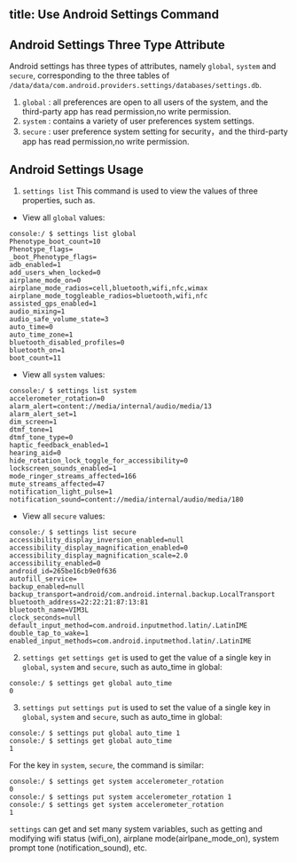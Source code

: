 title: Use Android Settings Command
---

## Android Settings Three Type Attribute
Android settings has three types of attributes, namely `global`, `system` and `secure`, corresponding to the three tables of `/data/data/com.android.providers.settings/databases/settings.db`.
1. `global` : all preferences are open to all users of the system, and the third-party app has read permission,no write permission.
2. `system` : contains a variety of user preferences system settings.
3. `secure` : user preference system setting for security，and the third-party app has read permission,no write permission.

## Android Settings Usage 
1. `settings list` 
This command is used to view the values of three properties, such as.

*  View all `global` values:
```shell
console:/ $ settings list global                                           
Phenotype_boot_count=10
Phenotype_flags=
_boot_Phenotype_flags=
adb_enabled=1
add_users_when_locked=0
airplane_mode_on=0
airplane_mode_radios=cell,bluetooth,wifi,nfc,wimax
airplane_mode_toggleable_radios=bluetooth,wifi,nfc
assisted_gps_enabled=1
audio_mixing=1
audio_safe_volume_state=3
auto_time=0
auto_time_zone=1
bluetooth_disabled_profiles=0
bluetooth_on=1
boot_count=11
```

*  View all `system` values:
```shell
console:/ $ settings list system
accelerometer_rotation=0
alarm_alert=content://media/internal/audio/media/13
alarm_alert_set=1
dim_screen=1
dtmf_tone=1
dtmf_tone_type=0
haptic_feedback_enabled=1
hearing_aid=0
hide_rotation_lock_toggle_for_accessibility=0
lockscreen_sounds_enabled=1
mode_ringer_streams_affected=166
mute_streams_affected=47
notification_light_pulse=1
notification_sound=content://media/internal/audio/media/180
```

*  View all `secure` values:
```shell
console:/ $ settings list secure                                               
accessibility_display_inversion_enabled=null
accessibility_display_magnification_enabled=0
accessibility_display_magnification_scale=2.0
accessibility_enabled=0
android_id=265be16cb9e0f636
autofill_service=
backup_enabled=null
backup_transport=android/com.android.internal.backup.LocalTransport
bluetooth_address=22:22:21:87:13:81
bluetooth_name=VIM3L
clock_seconds=null
default_input_method=com.android.inputmethod.latin/.LatinIME
double_tap_to_wake=1
enabled_input_methods=com.android.inputmethod.latin/.LatinIME
```

2. `settings get`
`settings get` is used to get the value of a single key in `global`, `system` and `secure`, such as auto_time in global:
```shell
console:/ $ settings get global auto_time                                      
0
```

3. `settings put` 
`settings put` is used to set the value of a single key in `global`, `system` and `secure`, such as auto_time in global:
```shell
console:/ $ settings put global auto_time 1                                    
console:/ $ settings get global auto_time                                      
1
```
For the key in `system`, `secure`, the command is similar:
```shell
console:/ $ settings get system accelerometer_rotation                         
0
console:/ $ settings put system accelerometer_rotation 1                       
console:/ $ settings get system accelerometer_rotation                         
1
```

`settings` can get and set many system variables, such as getting and modifying wifi status (wifi_on), airplane mode(airlpane_mode_on), system prompt tone (notification_sound), etc.


